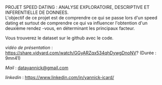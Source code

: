 PROJET SPEED DATING : ANALYSE EXPLORATOIRE, DESCRIPTIVE ET INFERENTIELLE DE DONNEES.  
L'objectif de ce projet est de comprendre ce qui se passe lors d'un speed dating et surtout de comprendre ce qui va influencer l'obtention d'un deuxième rendez -vous, en déterminant les principaux facteur.  

Vous trouverez le dataset sur le github avec le code.

_vidéo de présentation_ : https://share.vidyard.com/watch/GGyARZqx534qhDywgDnoNV? (Durée : 9mn41)

_Mail_ : datayannick@gmail.com  

_linkedin_ : https://www.linkedin.com/in/yannick-icard/  
